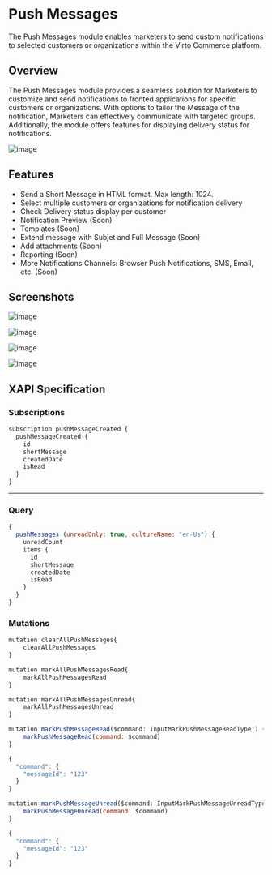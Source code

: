 # Push Messages
The Push Messages module enables marketers to send custom notifications to selected customers or organizations within the Virto Commerce platform.

## Overview
The Push Messages module provides a seamless solution for Marketers to customize and send notifications to fronted applications for specific customers or organizations. With options to tailor the Message of the notification, Marketers can effectively communicate with targeted groups. Additionally, the module offers features for displaying delivery status for notifications.

![image](https://github.com/VirtoCommerce/vc-module-push-messages/assets/7639413/cc931ef6-3aca-4b25-b4c7-177ff9157433)

## Features
* Send a Short Message in HTML format. Max length: 1024.
* Select multiple customers or organizations for notification delivery
* Check Delivery status display per customer
* Notification Preview (Soon)
* Templates (Soon)
* Extend message with Subjet and Full Message (Soon)
* Add attachments (Soon)
* Reporting (Soon)
* More Notifications Channels: Browser Push Notifications, SMS, Email, etc. (Soon)

## Screenshots
![image](https://github.com/VirtoCommerce/vc-module-push-messages/assets/7639413/28ceecd6-1ada-42b0-a778-38f424a836a1)

![image](https://github.com/VirtoCommerce/vc-module-push-messages/assets/7639413/564f9efd-421e-47c0-84d9-72f2717597cd)

![image](https://github.com/VirtoCommerce/vc-module-push-messages/assets/7639413/506ed18c-ff82-4f47-9dd7-2623de19875c)

![image](https://github.com/VirtoCommerce/vc-module-push-messages/assets/7639413/780a7014-a8fa-43e1-9b87-46bd15b4a16f)


## XAPI Specification

### Subscriptions
```js
subscription pushMessageCreated {
  pushMessageCreated {
    id
    shortMessage
    createdDate
    isRead
  }
}
```
---
### Query
```js
{
  pushMessages (unreadOnly: true, cultureName: "en-Us") {
    unreadCount
    items {
      id
      shortMessage
      createdDate
      isRead
    }
  }
}
```
### Mutations
```js
mutation clearAllPushMessages{
    clearAllPushMessages
}
```

```js
mutation markAllPushMessagesRead{
    markAllPushMessagesRead
}
```

```js
mutation markAllPushMessagesUnread{
    markAllPushMessagesUnread
}
```

```js
mutation markPushMessageRead($command: InputMarkPushMessageReadType!) {
    markPushMessageRead(command: $command)
}
```
```js
{
  "command": {
    "messageId": "123"
  }
}
```

```js
mutation markPushMessageUnread($command: InputMarkPushMessageUnreadType!) {
    markPushMessageUnread(command: $command)
}
```
```js
{
  "command": {
    "messageId": "123"
  }
}
```

